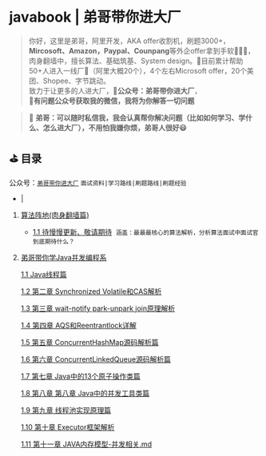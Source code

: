 # javabook | 弟哥带你进大厂
> 你好，这里是弟哥，阿里开发，AKA offer收割机，刷题3000+，**Mircosoft、Amazon，Paypal、Counpang**等外企offer拿到手软👊👊👊，肉身翻墙中，擅长算法、基础筑基、System design。💢目前累计帮助50+人进入一线厂💢（阿里大概20个），4个左右Microsoft offer，20个美团、Shopee、字节跳动。  
致力于让更多的人进大厂，**💢公众号：弟哥带你进大厂**，  
📌**有问题公众号获取我的微信，我将为你解答一切问题**

> 🚜 **弟哥：可以随时私信我，我会认真帮你解决问题（比如如何学习、学什么、怎么进大厂），不用怕我嫌你烦，弟哥人很好😃**

## ⛳ 目录
 公众号：[`弟哥带你进大厂`]() `面试资料|学习路线|刷题路线|刷题经验`  
 - |  

 

1.  [算法阵地(肉身翻墙篇)](https://github.com/fuzhengwei/CodeGuide#2-java)

    -   [1.1 待慢慢更新、敬请期待]()  `涵盖：最最最核心的算法解析，分析算法面试中面试官到底期待什么？`
   

2.  [弟哥带你学Java并发编程系](https://github.com/dige000001/javabook/tree/main/dige_java/juc)

    [1.1 Java线程篇](https://github.com/dige000001/javabook/blob/main/dige_java/juc/弟哥带你学并发系列%20第一章%20%20%20Java线程篇)  
    
    [1.2 第二章 Synchronized Volatile和CAS解析](https://github.com/dige000001/javabook/blob/main/dige_java/juc/弟哥带你学并发系列%20第二章%20%20%20Synchronized%20Volatile和CAS.md)  
    
    [1.3 第三章 wait-notify park-unpark join原理解析](https://github.com/dige000001/javabook/blob/main/dige_java/juc/弟哥带你学并发系列%20第三章%20%20%20wait-notify%20park-unpark%20join原理解析.md)
    
    [1.4 第四章 AQS和Reentrantlock详解](https://github.com/dige000001/javabook/blob/main/dige_java/juc/弟哥带你学并发系列%20第四章%20AQS和Reentrantlock详解.md)
    
    [1.5 第五章 ConcurrentHashMap源码解析篇](https://github.com/dige000001/javabook/blob/main/dige_java/juc/第五章%20ConcurrentHashMap源码解析篇.md)  
    
    [1.6 第六章 ConcurrentLinkedQueue源码解析篇](https://github.com/dige000001/javabook/blob/main/dige_java/juc/第六章%20ConcurrentLinkedQueue源码解析篇.md)      
    
    [1.7 第七章 Java中的13个原子操作类篇](https://github.com/dige000001/javabook/blob/main/dige_java/juc/第七章%20Java中的13个原子操作类篇.md)      
    
    [1.8 第八章 第八章 Java中的并发工具类篇](https://github.com/dige000001/javabook/blob/main/dige_java/juc/弟哥带你学并发系列%20第三章%20%20%20wait-notify%20park-unpark%20join原理解析.md)  
      
      [1.9 第九章 线程池实现原理篇](https://github.com/dige000001/javabook/blob/main/dige_java/juc/第九章%20线程池实现原理篇%20.md)  
      
    [1.10 第十章 Executor框架解析](https://github.com/dige000001/javabook/blob/main/dige_java/juc/第十章%20Executor框架解析.md)  
    
     [1.11 第十一章 JAVA内存模型-并发相关.md](https://github.com/dige000001/javabook/blob/main/dige_java/juc/第十一章%20JAVA内存模型-并发相关.md)
